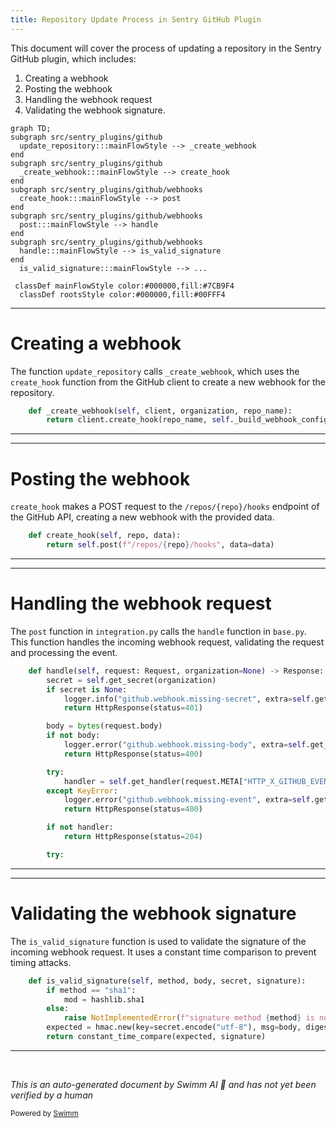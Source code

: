 ```yaml
---
title: Repository Update Process in Sentry GitHub Plugin
---
```

This document will cover the process of updating a repository in the Sentry GitHub plugin, which includes:

1. Creating a webhook
2. Posting the webhook
3. Handling the webhook request
4. Validating the webhook signature.

```mermaid
graph TD;
subgraph src/sentry_plugins/github
  update_repository:::mainFlowStyle --> _create_webhook
end
subgraph src/sentry_plugins/github
  _create_webhook:::mainFlowStyle --> create_hook
end
subgraph src/sentry_plugins/github/webhooks
  create_hook:::mainFlowStyle --> post
end
subgraph src/sentry_plugins/github/webhooks
  post:::mainFlowStyle --> handle
end
subgraph src/sentry_plugins/github/webhooks
  handle:::mainFlowStyle --> is_valid_signature
end
  is_valid_signature:::mainFlowStyle --> ...

 classDef mainFlowStyle color:#000000,fill:#7CB9F4
  classDef rootsStyle color:#000000,fill:#00FFF4
```

<SwmSnippet path="/src/sentry_plugins/github/plugin.py" line="317">

---

# Creating a webhook

The function `update_repository` calls `_create_webhook`, which uses the `create_hook` function from the GitHub client to create a new webhook for the repository.

```python
    def _create_webhook(self, client, organization, repo_name):
        return client.create_hook(repo_name, self._build_webhook_config(organization))
```

---

</SwmSnippet>

<SwmSnippet path="/src/sentry_plugins/github/client.py" line="63">

---

# Posting the webhook

`create_hook` makes a POST request to the `/repos/{repo}/hooks` endpoint of the GitHub API, creating a new webhook with the provided data.

```python
    def create_hook(self, repo, data):
        return self.post(f"/repos/{repo}/hooks", data=data)
```

---

</SwmSnippet>

<SwmSnippet path="/src/sentry_plugins/github/webhooks/base.py" line="52">

---

# Handling the webhook request

The `post` function in `integration.py` calls the `handle` function in `base.py`. This function handles the incoming webhook request, validating the request and processing the event.

```python
    def handle(self, request: Request, organization=None) -> Response:
        secret = self.get_secret(organization)
        if secret is None:
            logger.info("github.webhook.missing-secret", extra=self.get_logging_data(organization))
            return HttpResponse(status=401)

        body = bytes(request.body)
        if not body:
            logger.error("github.webhook.missing-body", extra=self.get_logging_data(organization))
            return HttpResponse(status=400)

        try:
            handler = self.get_handler(request.META["HTTP_X_GITHUB_EVENT"])
        except KeyError:
            logger.error("github.webhook.missing-event", extra=self.get_logging_data(organization))
            return HttpResponse(status=400)

        if not handler:
            return HttpResponse(status=204)

        try:
```

---

</SwmSnippet>

<SwmSnippet path="/src/sentry_plugins/github/webhooks/base.py" line="31">

---

# Validating the webhook signature

The `is_valid_signature` function is used to validate the signature of the incoming webhook request. It uses a constant time comparison to prevent timing attacks.

```python
    def is_valid_signature(self, method, body, secret, signature):
        if method == "sha1":
            mod = hashlib.sha1
        else:
            raise NotImplementedError(f"signature method {method} is not supported")
        expected = hmac.new(key=secret.encode("utf-8"), msg=body, digestmod=mod).hexdigest()
        return constant_time_compare(expected, signature)
```

---

</SwmSnippet>

&nbsp;

*This is an auto-generated document by Swimm AI 🌊 and has not yet been verified by a human*

<SwmMeta version="3.0.0" repo-id="Z2l0aHViJTNBJTNBZGVtby1zZW50cnklM0ElM0Fzd2ltbWlv" repo-name="demo-sentry"><sup>Powered by [Swimm](/)</sup></SwmMeta>
